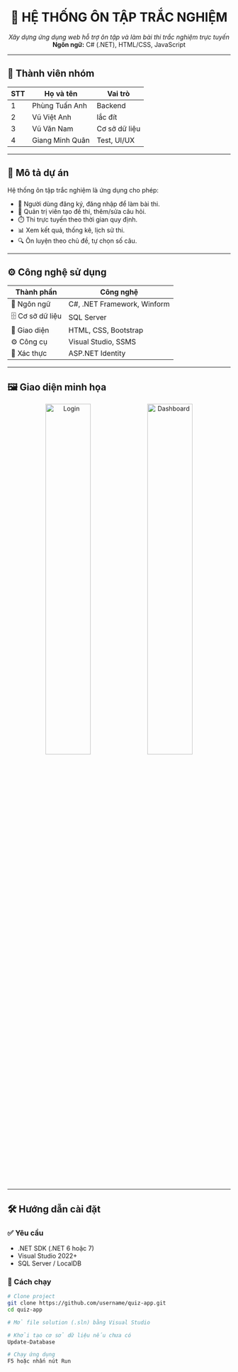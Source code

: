 <h1 align="center">📝 HỆ THỐNG ÔN TẬP TRẮC NGHIỆM</h1>
<p align="center">
  <i>Xây dựng ứng dụng web hỗ trợ ôn tập và làm bài thi trắc nghiệm trực tuyến</i><br>
  <strong>Ngôn ngữ:</strong> C# (.NET), HTML/CSS, JavaScript<br>
</p>

---

## 👥 Thành viên nhóm

| STT | Họ và tên          | Vai trò              |
|-----|--------------------|----------------------|
| 1   | Phùng Tuấn Anh     | Backend |
| 2   | Vũ Việt Anh        | lắc đít             |
| 3   | Vũ Văn Nam         | Cơ sở dữ liệu        |
| 4   | Giang Minh Quân    | Test, UI/UX          |

---

## 📌 Mô tả dự án

Hệ thống ôn tập trắc nghiệm là ứng dụng cho phép:

- 👤 Người dùng đăng ký, đăng nhập để làm bài thi.
- 📝 Quản trị viên tạo đề thi, thêm/sửa câu hỏi.
- ⏱️ Thi trực tuyến theo thời gian quy định.
- 📊 Xem kết quả, thống kê, lịch sử thi.
- 🔍 Ôn luyện theo chủ đề, tự chọn số câu.

---

## ⚙️ Công nghệ sử dụng

| Thành phần        | Công nghệ                |
|-------------------|--------------------------|
| 🧠 Ngôn ngữ        | C#, .NET Framework, Winform |
| 🗄️ Cơ sở dữ liệu   | SQL Server              |
| 🎨 Giao diện       | HTML, CSS, Bootstrap    |
| ⚙️ Công cụ         | Visual Studio, SSMS     |
| 🔐 Xác thực        | ASP.NET Identity         |

---

## 🖼️ Giao diện minh họa

<p align="center">
  <img src="screenshots/login.png" width="45%" alt="Login">
  <img src="screenshots/dashboard.png" width="45%" alt="Dashboard">
</p>

---

## 🛠️ Hướng dẫn cài đặt

### ✅ Yêu cầu

- .NET SDK (.NET 6 hoặc 7)
- Visual Studio 2022+
- SQL Server / LocalDB

### 🚀 Cách chạy

```bash
# Clone project
git clone https://github.com/username/quiz-app.git
cd quiz-app

# Mở file solution (.sln) bằng Visual Studio

# Khởi tạo cơ sở dữ liệu nếu chưa có
Update-Database

# Chạy ứng dụng
F5 hoặc nhấn nút Run
